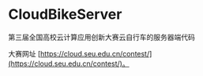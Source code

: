 # CloudBikeServer
第三届全国高校云计算应用创新大赛云自行车的服务器端代码

大赛网址 [https://cloud.seu.edu.cn/contest/](https://cloud.seu.edu.cn/contest/)。
